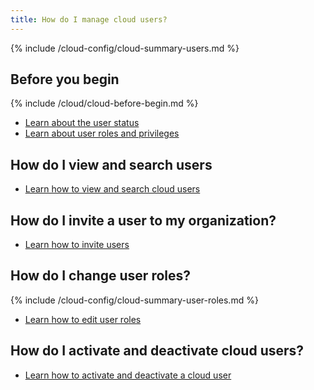 ```yaml
---
title: How do I manage cloud users?
---
```


{% include /cloud-config/cloud-summary-users.md %}

## Before you begin

{% include /cloud/cloud-before-begin.md %}
* [Learn about the user status](/cloud/cloud-configuration/cloud-ref-user-status)
* [Learn about user roles and privileges](/cloud/cloud-configuration/cloud-ref-user-roles)

## How do I view and search users

* [Learn how to view and search cloud users](/cloud/cloud-configuration/cloud-users-view-search)

## How do I invite a user to my organization?

* [Learn how to invite users](/cloud/cloud-configuration/cloud-user-invite)

## How do I change user roles?

{% include /cloud-config/cloud-summary-user-roles.md %}

* [Learn how to edit user roles](/cloud/cloud-configuration/cloud-user-edit-role)

## How do I activate and deactivate cloud users?



* [Learn how to activate and deactivate a cloud user](/cloud/cloud-configuration/cloud-user-deactivate)
